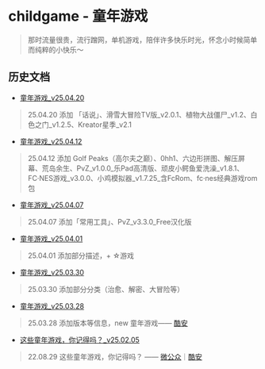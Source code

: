 # childgame - 童年游戏
> 那时流量很贵，流行蹭网，单机游戏，陪伴许多快乐时光，怀念小时候简单而纯粹的小快乐～

## 历史文档
- [童年游戏_v25.04.20](md/童年游戏_v25.04.20.md)
> 25.04.20 添加 「话说」、滑雪大冒险TV版_v2.0.1、植物大战僵尸_v1.2、白色之门_v1.2.5、​Kreator星季_v2.1
- [童年游戏_v25.04.12](md/童年游戏_v25.04.12.md)
> 25.04.12 添加 Golf Peaks（高尔夫之巅）、0hh1、六边形拼图、解压屏幕、荒岛余生、PvZ_v1.0.0_乐Pad高清版、顽皮小鳄鱼爱洗澡_v1.8.1、FC·NES游戏_v3.0.0、小鸡模拟器_v1.7.25_含FcRom、fc·nes经典游戏rom包
- [童年游戏_v25.04.07](md/童年游戏_v25.04.07.md)
> 25.04.07 添加「常用工具」、PvZ_v3.3.0_Free汉化版
- [童年游戏_v25.04.01](md/童年游戏_v25.04.01.md)
> 25.04.01 添加部分描述，+ ☆游戏
- [童年游戏_v25.03.30](md/童年游戏_v25.03.30.md)
> 25.03.30 添加部分分类（治愈、解密、大冒险等）
- [童年游戏_v25.03.28](md/童年游戏_v25.03.28.md)
> 25.03.28 添加版本等信息，new 童年游戏—— [酷安](https://www.coolapk.com/feed/63684208?shareKey=ZjExNzc5YjczNWJmNjdmODhlMjk~)
- [这些童年游戏，你记得吗？_v25.02.05](md/这些童年游戏，你记得吗？_v25.02.05.md)
> 22.08.29 这些童年游戏，你记得吗？ —— [微公众](https://mp.weixin.qq.com/s/fNEAu2PtAqbCbvmRwkliNg)｜[酷安](https://www.coolapk.com/feed/39582274?shareKey=NjdhMWI1ZjJiYmY5NjdlYTg0ZWI~)
